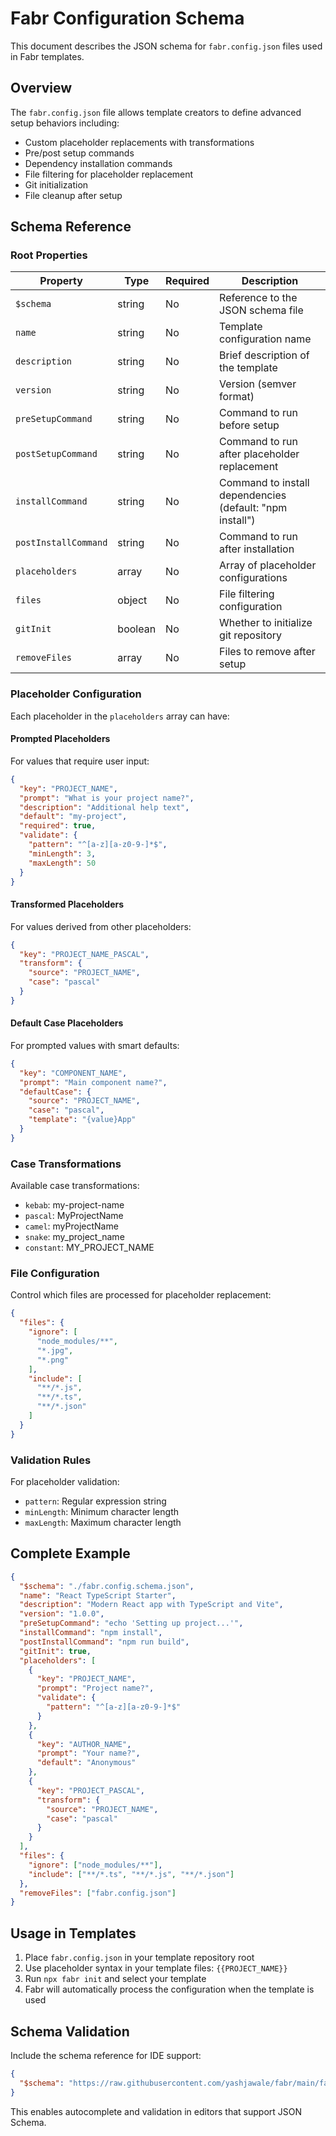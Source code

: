 # Fabr Configuration Schema

This document describes the JSON schema for `fabr.config.json` files used in Fabr templates.

## Overview

The `fabr.config.json` file allows template creators to define advanced setup behaviors including:

- Custom placeholder replacements with transformations
- Pre/post setup commands
- Dependency installation commands
- File filtering for placeholder replacement
- Git initialization
- File cleanup after setup

## Schema Reference

### Root Properties

| Property | Type | Required | Description |
|----------|------|----------|-------------|
| `$schema` | string | No | Reference to the JSON schema file |
| `name` | string | No | Template configuration name |
| `description` | string | No | Brief description of the template |
| `version` | string | No | Version (semver format) |
| `preSetupCommand` | string | No | Command to run before setup |
| `postSetupCommand` | string | No | Command to run after placeholder replacement |
| `installCommand` | string | No | Command to install dependencies (default: "npm install") |
| `postInstallCommand` | string | No | Command to run after installation |
| `placeholders` | array | No | Array of placeholder configurations |
| `files` | object | No | File filtering configuration |
| `gitInit` | boolean | No | Whether to initialize git repository |
| `removeFiles` | array | No | Files to remove after setup |

### Placeholder Configuration

Each placeholder in the `placeholders` array can have:

#### Prompted Placeholders
For values that require user input:

```json
{
  "key": "PROJECT_NAME",
  "prompt": "What is your project name?",
  "description": "Additional help text",
  "default": "my-project",
  "required": true,
  "validate": {
    "pattern": "^[a-z][a-z0-9-]*$",
    "minLength": 3,
    "maxLength": 50
  }
}
```

#### Transformed Placeholders
For values derived from other placeholders:

```json
{
  "key": "PROJECT_NAME_PASCAL",
  "transform": {
    "source": "PROJECT_NAME",
    "case": "pascal"
  }
}
```

#### Default Case Placeholders
For prompted values with smart defaults:

```json
{
  "key": "COMPONENT_NAME",
  "prompt": "Main component name?",
  "defaultCase": {
    "source": "PROJECT_NAME",
    "case": "pascal",
    "template": "{value}App"
  }
}
```

### Case Transformations

Available case transformations:

- `kebab`: my-project-name
- `pascal`: MyProjectName
- `camel`: myProjectName
- `snake`: my_project_name
- `constant`: MY_PROJECT_NAME

### File Configuration

Control which files are processed for placeholder replacement:

```json
{
  "files": {
    "ignore": [
      "node_modules/**",
      "*.jpg",
      "*.png"
    ],
    "include": [
      "**/*.js",
      "**/*.ts",
      "**/*.json"
    ]
  }
}
```

### Validation Rules

For placeholder validation:

- `pattern`: Regular expression string
- `minLength`: Minimum character length
- `maxLength`: Maximum character length

## Complete Example

```json
{
  "$schema": "./fabr.config.schema.json",
  "name": "React TypeScript Starter",
  "description": "Modern React app with TypeScript and Vite",
  "version": "1.0.0",
  "preSetupCommand": "echo 'Setting up project...'",
  "installCommand": "npm install",
  "postInstallCommand": "npm run build",
  "gitInit": true,
  "placeholders": [
    {
      "key": "PROJECT_NAME",
      "prompt": "Project name?",
      "validate": {
        "pattern": "^[a-z][a-z0-9-]*$"
      }
    },
    {
      "key": "AUTHOR_NAME",
      "prompt": "Your name?",
      "default": "Anonymous"
    },
    {
      "key": "PROJECT_PASCAL",
      "transform": {
        "source": "PROJECT_NAME",
        "case": "pascal"
      }
    }
  ],
  "files": {
    "ignore": ["node_modules/**"],
    "include": ["**/*.ts", "**/*.js", "**/*.json"]
  },
  "removeFiles": ["fabr.config.json"]
}
```

## Usage in Templates

1. Place `fabr.config.json` in your template repository root
2. Use placeholder syntax in your template files: `{{PROJECT_NAME}}`
3. Run `npx fabr init` and select your template
4. Fabr will automatically process the configuration when the template is used

## Schema Validation

Include the schema reference for IDE support:

```json
{
  "$schema": "https://raw.githubusercontent.com/yashjawale/fabr/main/fabr.config.schema.json"
}
```

This enables autocomplete and validation in editors that support JSON Schema.
